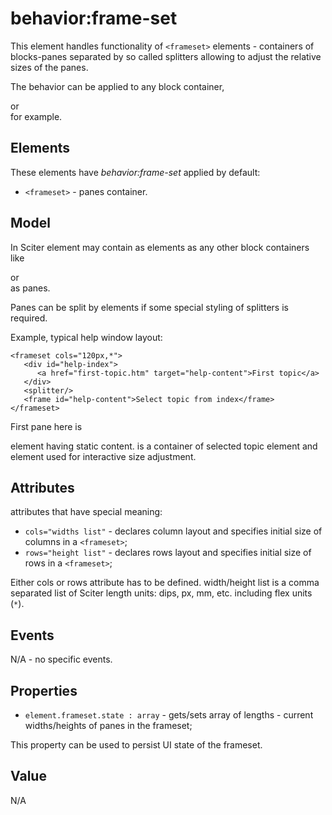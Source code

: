 # behavior:frame-set

This element handles functionality of `<frameset>` elements - containers of blocks-panes separated by so called splitters allowing to adjust the relative sizes of the panes.

The behavior can be applied to any block container, <div> or <section> for example.

## Elements

These elements have *behavior:frame-set* applied by default:

* `<frameset>` - panes container.

## Model

In Sciter <frameset> element may contain as <frame> elements as any other block containers like <div> or <section> as panes.

Panes can be split by <splitter> elements if some special styling of splitters is required.

Example, typical help window layout:

```
<frameset cols="120px,*">
   <div id="help-index">
      <a href="first-topic.htm" target="help-content">First topic</a> 
   </div>
   <splitter/>
   <frame id="help-content">Select topic from index</frame>
</frameset>

```

First pane here is <div> element having static content. <frame> is a container of selected topic element and <splitter> element used for interactive size adjustment.

## Attributes

<frame> attributes that have special meaning:

* `cols="widths list"` - declares column layout and specifies initial size of columns in a `<frameset>`;
* `rows="height list"` - declares rows layout and specifies initial size of rows in a `<frameset>`;

Either cols or rows attribute has to be defined. width/height list is a comma separated list of Sciter length units: dips, px, mm, etc. including flex units (`*`).

## Events

N/A - no specific events.

## Properties

* `element.frameset.state : array` - gets/sets array of lengths - current widths/heights of panes in the frameset;

This property can be used to persist UI state of the frameset.

## Value

N/A

